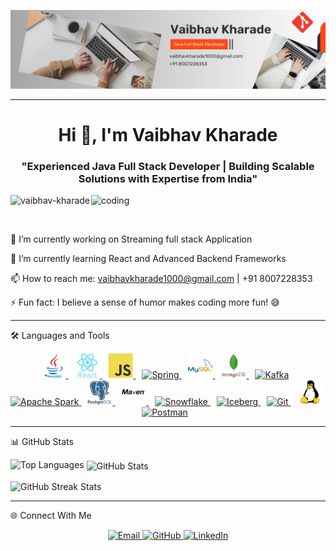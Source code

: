 ![logo](https://github.com/vaibhav-kharade/vaibhav-kharade/blob/main/GitHub.Banner..png)

---

<h1 align="center">Hi 👋, I'm Vaibhav Kharade</h1> 
<h3 align="center">"Experienced Java Full Stack Developer | Building Scalable Solutions with Expertise from India"</h3> 

<img align="right" alt="coding" width="375" src="https://miro.medium.com/v2/resize:fit:1400/1*yw0TnheAGN-LPneDaTlaxw.gif"> 

<p align="left"> <img src="https://komarev.com/ghpvc/?username=vaibhav-kharade&label=Profile%20views&color=0e75b6&style=flat" alt="vaibhav-kharade" /> </p>

<p align="left"> <a href="https://twitter.com/" target="blank"><img src="https://img.shields.io/twitter/follow/?logo=twitter&style=for-the-badge" alt="" /></a> </p>

🔭 I’m currently working on Streaming full stack Application

🌱 I’m currently learning React and Advanced Backend Frameworks

📫 How to reach me: vaibhavkharade1000@gmail.com | +91 8007228353

⚡ Fun fact: I believe a sense of humor makes coding more fun! 😅

---


🛠️ Languages and Tools
<p align="center"> <!-- Core Skills --> 
  <a href="https://www.java.com" target="_blank" rel="noreferrer" style="margin-right: 10px;"> 
    <img src="https://raw.githubusercontent.com/devicons/devicon/master/icons/java/java-original.svg" alt="Java" width="40" height="40" /> 
  </a> 
  <a href="https://reactjs.org/" target="_blank" rel="noreferrer" style="margin-right: 10px;"> 
    <img src="https://raw.githubusercontent.com/devicons/devicon/master/icons/react/react-original-wordmark.svg" alt="React" width="40" height="40" /> 
  </a> 
  <a href="https://developer.mozilla.org/en-US/docs/Web/JavaScript" target="_blank" rel="noreferrer" style="margin-right: 10px;"> 
    <img src="https://raw.githubusercontent.com/devicons/devicon/master/icons/javascript/javascript-original.svg" alt="JavaScript" width="40" height="40" /> 
  </a> 
  <a href="https://spring.io/" target="_blank" rel="noreferrer" style="margin-right: 10px;"> 
    <img src="https://www.vectorlogo.zone/logos/springio/springio-icon.svg" alt="Spring" width="40" height="40" /> 
  </a> 
  <a href="https://www.mysql.com/" target="_blank" rel="noreferrer" style="margin-right: 10px;"> 
    <img src="https://raw.githubusercontent.com/devicons/devicon/master/icons/mysql/mysql-original-wordmark.svg" alt="MySQL" width="40" height="40" /> 
  </a> 
  <a href="https://www.mongodb.com/" target="_blank" rel="noreferrer" style="margin-right: 10px;"> 
    <img src="https://raw.githubusercontent.com/devicons/devicon/master/icons/mongodb/mongodb-original-wordmark.svg" alt="MongoDB" width="40" height="40" /> 
  </a> 
  <a href="https://kafka.apache.org/" target="_blank" rel="noreferrer" style="margin-right: 10px;"> 
    <img src="https://cdn.jsdelivr.net/gh/devicons/devicon/icons/apachekafka/apachekafka-original.svg" alt="Kafka" width="40" height="40" /> 
  </a> 
  <a href="https://spark.apache.org/" target="_blank" rel="noreferrer" style="margin-right: 10px;"> 
    <img src="https://cdn.jsdelivr.net/gh/devicons/devicon/icons/apachekafka/apachekafka-original-wordmark.svg" alt="Apache Spark" width="40" height="40" /> 
  </a> 
  <a href="https://www.postgresql.org/" target="_blank" rel="noreferrer" style="margin-right: 10px;"> 
    <img src="https://raw.githubusercontent.com/devicons/devicon/master/icons/postgresql/postgresql-original-wordmark.svg" alt="PostgreSQL" width="40" height="40" /> 
  </a> 
  <a href="https://maven.apache.org/" target="_blank" rel="noreferrer" style="margin-right: 10px;"> 
    <img src="https://raw.githubusercontent.com/devicons/devicon/master/icons/maven/maven-original-wordmark.svg" alt="Maven" width="40" height="40" /> 
  </a> 
  <a href="https://www.snowflake.com/" target="_blank" rel="noreferrer" style="margin-right: 10px;"> 
    <img src="https://seeklogo.com/images/S/snowflake-logo-E7E6D02A4C-seeklogo.com.png" alt="Snowflake" width="40" height="40" /> 
  </a> 
  <a href="https://iceberg.apache.org/" target="_blank" rel="noreferrer" style="margin-right: 10px;"> 
    <img src="https://iceberg.apache.org/img/favicon.png" alt="Iceberg" width="40" height="40" />
  </a> 
  <a href="https://git-scm.com/" target="_blank" rel="noreferrer" style="margin-right: 10px;"> 
    <img src="https://www.vectorlogo.zone/logos/git-scm/git-scm-icon.svg" alt="Git" width="40" height="40" /> 
  </a> 
  <a href="https://www.linux.org/" target="_blank" rel="noreferrer" style="margin-right: 10px;"> 
    <img src="https://raw.githubusercontent.com/devicons/devicon/master/icons/linux/linux-original.svg" alt="Linux" width="40" height="40" /> 
  </a> 
  <a href="https://postman.com" target="_blank" rel="noreferrer" style="margin-right: 10px;"> 
    <img src="https://www.vectorlogo.zone/logos/getpostman/getpostman-icon.svg" alt="Postman" width="40" height="40" /> 
  </a> 
</p>


---

📊 GitHub Stats
<p> <img align="left" src="https://github-readme-stats.vercel.app/api/top-langs?username=vaibhav-kharade&show_icons=true&locale=en&layout=compact" alt="Top Languages" /> </p> <p> &nbsp;<img align="center" src="https://github-readme-stats.vercel.app/api?username=vaibhav-kharade&show_icons=true&locale=en" alt="GitHub Stats" /> </p> <p> <img align="center" src="https://github-readme-streak-stats.herokuapp.com/?user=vaibhav-kharade" alt="GitHub Streak Stats" /> </p>

---


🌐 Connect With Me
<p align="center"> 
<a href="https://mail.google.com/mail/?view=cm&fs=1&to=vaibhavkharade1000@gmail.com">
  <img src="https://img.shields.io/badge/Email-D14836?style=for-the-badge&logo=gmail&logoColor=white" alt="Email"/>
</a> 
<a href="https://github.com/vaibhav-kharade" target="_blank"> 
  <img src="https://img.shields.io/badge/GitHub-100000?style=for-the-badge&logo=github&logoColor=white" alt="GitHub"/> 
 </a> 
 <a href="https://www.linkedin.com/in/vaibhavkharade-fsd/" target="_blank"> 
   <img src="https://img.shields.io/badge/LinkedIn-0077B5?style=for-the-badge&logo=linkedin&logoColor=white" alt="LinkedIn"/> 
 </a> 
</p>

